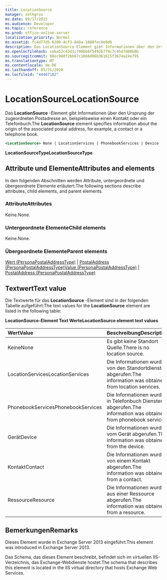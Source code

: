 ```yaml
---
title: LocationSource
manager: sethgros
ms.date: 09/17/2015
ms.audience: Developer
ms.topic: reference
ms.prod: office-online-server
localization_priority: Normal
ms.assetid: fc4d77d5-6200-4cf3-848a-1088fec0e0d6
description: Das LocationSource-Element gibt Informationen über den Ursprung der zugeordneten Postadresse an, beispielsweise einen Kontakt oder ein Telefonbuch.
ms.openlocfilehash: ceba52c43d1c798bb8f5492b779c7c45d7d00b0b
ms.sourcegitcommit: 88ec988f2bb67c1866d06b361615f3674a24e795
ms.translationtype: MT
ms.contentlocale: de-DE
ms.lasthandoff: 05/31/2020
ms.locfileid: "44467102"
---
```

# <a name="locationsource"></a><span data-ttu-id="115fa-103">LocationSource</span><span class="sxs-lookup"><span data-stu-id="115fa-103">LocationSource</span></span>

<span data-ttu-id="115fa-104">Das **LocationSource** -Element gibt Informationen über den Ursprung der zugeordneten Postadresse an, beispielsweise einen Kontakt oder ein Telefonbuch.</span><span class="sxs-lookup"><span data-stu-id="115fa-104">The **LocationSource** element specifies information about the origin of the associated postal address, for example, a contact or a telephone book.</span></span> 
  
```XML
<LocationSource> None | LocationServices | PhonebookServices | Device | Contact | Resource </LocationSource>
```

 <span data-ttu-id="115fa-105">**LocationSourceType**</span><span class="sxs-lookup"><span data-stu-id="115fa-105">**LocationSourceType**</span></span>
## <a name="attributes-and-elements"></a><span data-ttu-id="115fa-106">Attribute und Elemente</span><span class="sxs-lookup"><span data-stu-id="115fa-106">Attributes and elements</span></span>

<span data-ttu-id="115fa-107">In den folgenden Abschnitten werden Attribute, untergeordnete und übergeordnete Elemente erläutert.</span><span class="sxs-lookup"><span data-stu-id="115fa-107">The following sections describe attributes, child elements, and parent elements.</span></span>
  
### <a name="attributes"></a><span data-ttu-id="115fa-108">Attribute</span><span class="sxs-lookup"><span data-stu-id="115fa-108">Attributes</span></span>

<span data-ttu-id="115fa-109">Keine.</span><span class="sxs-lookup"><span data-stu-id="115fa-109">None.</span></span>
  
### <a name="child-elements"></a><span data-ttu-id="115fa-110">Untergeordnete Elemente</span><span class="sxs-lookup"><span data-stu-id="115fa-110">Child elements</span></span>

<span data-ttu-id="115fa-111">Keine.</span><span class="sxs-lookup"><span data-stu-id="115fa-111">None.</span></span>
  
### <a name="parent-elements"></a><span data-ttu-id="115fa-112">Übergeordnete Elemente</span><span class="sxs-lookup"><span data-stu-id="115fa-112">Parent elements</span></span>

<span data-ttu-id="115fa-113">[Wert (PersonaPostalAddressType)](value-personapostaladdresstype.md)  |  [PostalAddress (PersonaPostalAddressType)](postaladdress-personapostaladdresstype.md)</span><span class="sxs-lookup"><span data-stu-id="115fa-113">[Value (PersonaPostalAddressType)](value-personapostaladdresstype.md) | [PostalAddress (PersonaPostalAddressType)](postaladdress-personapostaladdresstype.md)</span></span>
  
## <a name="text-value"></a><span data-ttu-id="115fa-114">Textwert</span><span class="sxs-lookup"><span data-stu-id="115fa-114">Text value</span></span>

<span data-ttu-id="115fa-115">Die Textwerte für das **LocationSource** -Element sind in der folgenden Tabelle aufgeführt:</span><span class="sxs-lookup"><span data-stu-id="115fa-115">The text values for the **LocationSource** element are listed in the following table:</span></span> 
  
<span data-ttu-id="115fa-116">**LocationSource-Element Text Werte**</span><span class="sxs-lookup"><span data-stu-id="115fa-116">**LocationSource element text values**</span></span>

|<span data-ttu-id="115fa-117">**Wert**</span><span class="sxs-lookup"><span data-stu-id="115fa-117">**Value**</span></span>|<span data-ttu-id="115fa-118">**Beschreibung**</span><span class="sxs-lookup"><span data-stu-id="115fa-118">**Description**</span></span>|
|:-----|:-----|
|<span data-ttu-id="115fa-119">Keine</span><span class="sxs-lookup"><span data-stu-id="115fa-119">None</span></span>  <br/> |<span data-ttu-id="115fa-120">Es gibt keine Standort Quelle.</span><span class="sxs-lookup"><span data-stu-id="115fa-120">There is no location source.</span></span>  <br/> |
|<span data-ttu-id="115fa-121">LocationServices</span><span class="sxs-lookup"><span data-stu-id="115fa-121">LocationServices</span></span>  <br/> |<span data-ttu-id="115fa-122">Die Informationen wurden von den Standortdiensten abgerufen.</span><span class="sxs-lookup"><span data-stu-id="115fa-122">The information was obtained from location services.</span></span>  <br/> |
|<span data-ttu-id="115fa-123">PhonebookServices</span><span class="sxs-lookup"><span data-stu-id="115fa-123">PhonebookServices</span></span>  <br/> |<span data-ttu-id="115fa-124">Die Informationen wurden in Telefonbuch Diensten abgerufen.</span><span class="sxs-lookup"><span data-stu-id="115fa-124">The information was obtained from phonebook services.</span></span>  <br/> |
|<span data-ttu-id="115fa-125">Gerät</span><span class="sxs-lookup"><span data-stu-id="115fa-125">Device</span></span>  <br/> |<span data-ttu-id="115fa-126">Die Informationen wurden vom Gerät abgerufen.</span><span class="sxs-lookup"><span data-stu-id="115fa-126">The information was obtained from the device.</span></span>  <br/> |
|<span data-ttu-id="115fa-127">Kontakt</span><span class="sxs-lookup"><span data-stu-id="115fa-127">Contact</span></span>  <br/> |<span data-ttu-id="115fa-128">Die Informationen wurden von einem Kontakt abgerufen.</span><span class="sxs-lookup"><span data-stu-id="115fa-128">The information was obtained from a contact.</span></span>  <br/> |
|<span data-ttu-id="115fa-129">Ressource</span><span class="sxs-lookup"><span data-stu-id="115fa-129">Resource</span></span>  <br/> |<span data-ttu-id="115fa-130">Die Informationen wurden aus einer Ressource abgerufen.</span><span class="sxs-lookup"><span data-stu-id="115fa-130">The information was obtained from a resource.</span></span>  <br/> |
   
## <a name="remarks"></a><span data-ttu-id="115fa-131">Bemerkungen</span><span class="sxs-lookup"><span data-stu-id="115fa-131">Remarks</span></span>

<span data-ttu-id="115fa-132">Dieses Element wurde in Exchange Server 2013 eingeführt.</span><span class="sxs-lookup"><span data-stu-id="115fa-132">This element was introduced in Exchange Server 2013.</span></span>
  
<span data-ttu-id="115fa-133">Das Schema, das dieses Element beschreibt, befindet sich im virtuellen IIS-Verzeichnis, das Exchange-Webdienste hostet.</span><span class="sxs-lookup"><span data-stu-id="115fa-133">The schema that describes this element is located in the IIS virtual directory that hosts Exchange Web Services.</span></span>
  

